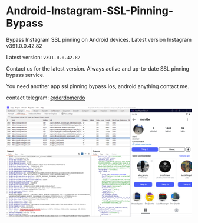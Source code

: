 # Android-Instagram-SSL-Pinning-Bypass
Bypass Instagram SSL pinning on Android devices. Latest version Instagram v391.0.0.42.82

Latest version: `v391.0.0.42.82`

Contact us for the latest version.
Always active and up-to-date SSL pinning bypass service.

You need another app ssl pinning bypass ios, android anything contact me.  

contact telegram: [@derdomerdo](https://t.me/derdomerdo)

![Instagram Android APK SSL Bypass](https://raw.githubusercontent.com/merdw/Android-Instagram-SSL-Pinning-Bypass/refs/heads/main/insta361.png)
